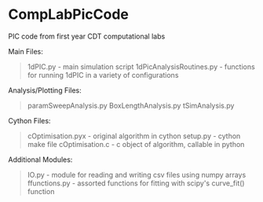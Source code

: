 # CompLabPicCode
PIC code from first year CDT computational labs

Main Files:
 > 1dPIC.py - main simulation script
 > 1dPicAnalysisRoutines.py - functions for running 1dPIC in a variety of configurations

Analysis/Plotting Files:
 > paramSweepAnalysis.py
 > BoxLengthAnalysis.py
 > tSimAnalysis.py
 
Cython Files:
 > cOptimisation.pyx - original algorithm in cython
 > setup.py - cython make file
 > cOptimisation.c - c object of algorithm, callable in python

Additional Modules:
 > IO.py - module for reading and writing csv files using numpy arrays
 > ffunctions.py - assorted functions for fitting with scipy's curve_fit() function
